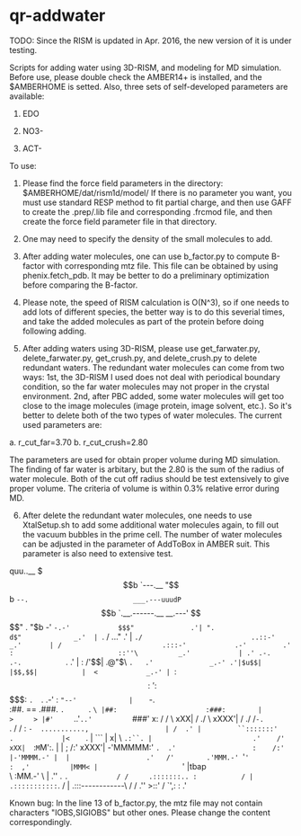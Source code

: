 # qr-addwater

TODO: Since the RISM is updated in Apr. 2016, the new version of it is under testing. 

Scripts for adding water using 3D-RISM, and modeling for MD simulation.
Before use, please double check the AMBER14+ is installed, and the $AMBERHOME is setted.
Also, three sets of self-developed parameters are available: 

1.  EDO

2.  NO3-

3.  ACT-


To use:

1. Please find the force field parameters in the directory: $AMBERHOME/dat/rism1d/model/
If there is no parameter you want, you must use standard RESP method to fit partial charge, 
and then use GAFF to create the .prep/.lib file and corresponding .frcmod file, 
and then create the force field parameter file in that directory.


2. One may need to specify the density of the small molecules to add.


3. After adding water molecules, one can use b_factor.py to compute B-factor with corresponding mtz file.
This file can be obtained by using phenix.fetch_pdb.
It may be better to do a preliminary optimization before comparing the B-factor.

4. Please note, the speed of RISM calculation is O(N^3), 
so if one needs to add lots of different species, the better way is to do this severial times, 
and take the added molecules as part of the protein before doing following adding. 

5. After adding waters using 3D-RISM, please use get_farwater.py, delete_farwater.py, get_crush.py, and delete_crush.py to delete redundant waters. The redundant water molecules can come from two ways: 1st, the 3D-RISM I used does not deal with periodical boundary condition, so the far water molecules may not proper in the crystal environment. 2nd, after PBC added, some water molecules will get too close to the image molecules (image protein, image solvent, etc.). So it's better to delete both of the two types of water molecules. The current used parameters are:

a. r_cut_far=3.70
b. r_cut_crush=2.80

The parameters are used for obtain proper volume during MD simulation. The finding of far water is arbitary, but the 2.80 is the sum of the radius of water molecule. Both of the cut off radius should be test extensively to give proper volume. The criteria of volume is within 0.3% relative error during MD. 

6. After delete the redundant water molecules, one needs to use XtalSetup.sh to add some additional water molecules again, to fill out the vacuum bubbles in the prime cell. The number of water molecules can be adjusted in the parameter of AddToBox in AMBER suit. This parameter is also need to extensive test.

quu..__
 $$$b  `---.__
  "$$b        `--.                          ___.---uuudP
   `$$b           `.__.------.__     __.---'      $$$$"              .
     "$b          -'            `-.-'            $$$"              .'|
       ".                                       d$"             _.'  |
         `.   /                              ..."             .'     |
           `./                           ..::-'            _.'       |
            /                         .:::-'            .-'         .'
           :                          ::''\          _.'            |
          .' .-.             .-.           `.      .'               |
          : /'$$|           .@"$\           `.   .'              _.-'
         .'|$u$$|          |$$,$$|           |  <            _.-'
         | `:$$:'          :$$$$$:           `.  `.       .-'
         :                  `"--'             |    `-.     \
        :##.       ==             .###.       `.      `.    `\
        |##:                      :###:        |        >     >
        |#'     `..'`..'          `###'        x:      /     /
         \                                   xXX|     /    ./
          \                                xXXX'|    /   ./
          /`-.                                  `.  /   /
         :    `-  ...........,                   | /  .'
         |         ``:::::::'       .            |<    `.
         |             ```          |           x| \ `.:``.
         |                         .'    /'   xXX|  `:`M`M':.
         |    |                    ;    /:' xXXX'|  -'MMMMM:'
         `.  .'                   :    /:'       |-'MMMM.-'
          |  |                   .'   /'        .'MMM.-'
          `'`'                   :  ,'          |MMM<
            |                     `'            |tbap\
             \                                  :MM.-'
              \                 |              .''
               \.               `.            /
                /     .:::::::.. :           /
               |     .:::::::::::`.         /
               |   .:::------------\       /
              /   .''               >::'  /
              `',:                 :    .'
                                    

Known bug: In the line 13 of b_factor.py, the mtz file may not contain characters "IOBS,SIGIOBS" but other ones. 
Please change the content correspondingly.
